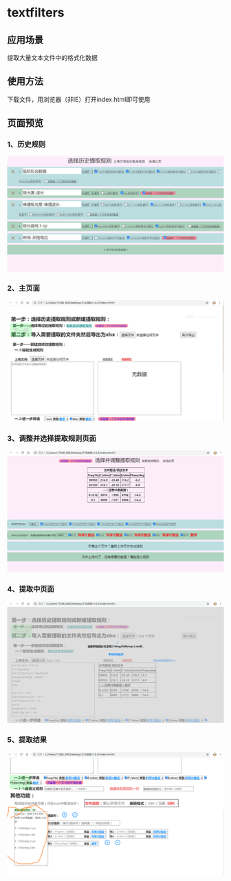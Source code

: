 # textfilters
## 应用场景
  提取大量文本文件中的格式化数据
## 使用方法
  下载文件，用浏览器（非IE）打开index.html即可使用
## 页面预览
### 1、历史规则
![进入初始页](./assets/preview1.png)
### 2、主页面
![主页面](./assets/preview2.png)
### 3、调整并选择提取规则页面
![规则](./assets/preview3.png)
### 4、提取中页面
![提取中](./assets/preview4.png)
### 5、提取结果
![提取结果](./assets/preview5.png)
